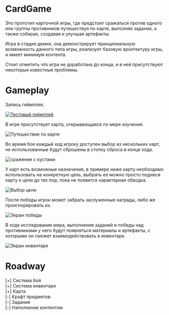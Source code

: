 # CardGame
 
Это прототип карточной игры, где предстоит сражаться против одного или группы противников путешествуя по карте, выполняя задания, а также собирая, создавая и улучшая артефакты.

Игра в стадии демки, она демонстрирует принципиальную возможность данного типа игры, реализует  базовую архитектуру игры, и имеет минимум контента.

Стоит отметить что игра не доработана до конца, и в ней присутствуют некоторые известные проблемы.

# Gameplay

Запись геймплея.

[![Тестовый геймплей](https://img.youtube.com/vi/cRDZ64fMUmY/0.jpg)](https://youtu.be/cRDZ64fMUmY)

В игре присутствует карта, открывающаяся по мере изучения.

![Путешествие по карте](imgs/Путешествия_по_карте.png)

Во время боя каждый ход игроку доступен выбор из нескольких карт, не использованные будут сброшены в стопку сброса в конце хода.

![сражение с кустами](imgs/сражение_с_кустами.png)

У карт есть возможные назначения, в примере ниже карту необходимо использовать на конкретную цель, выбрать ее можно просто поднеся карту к цели до тех пор, пока не появится характерная обводка.

![Выбор цели](imgs/Выбор_цели.png)

После победы игрок может забрать заслуженные награды, либо же проигнорировать их.

![Экран победы](imgs/Экран_победы.png)

В ходе исследования мира, выполнения заданий и победы над противниками у него будут появляться материалы и артефакты, с которыми он сможет взаимодействовать в инвентаре.

![Экран инвентаря](imgs/Экран_инветаря.png)

# Roadway

[+] Система бой </br>
[+] Система инвентаря </br>
[+] Карта </br>
[-] Крафт предметов </br>
[-] Задания </br>
[-] Наполнение контентом </br>